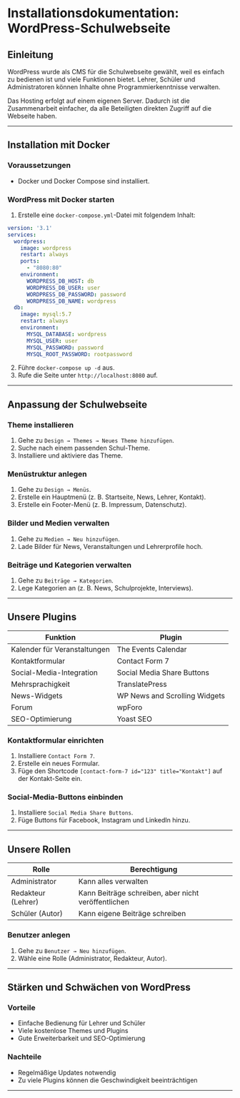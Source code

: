# Installationsdokumentation: WordPress-Schulwebseite

## Einleitung
WordPress wurde als CMS für die Schulwebseite gewählt, weil es einfach zu bedienen ist und viele Funktionen bietet. Lehrer, Schüler und Administratoren können Inhalte ohne Programmierkenntnisse verwalten.

Das Hosting erfolgt auf einem eigenen Server. Dadurch ist die Zusammenarbeit einfacher, da alle Beteiligten direkten Zugriff auf die Webseite haben.

---

## Installation mit Docker

### Voraussetzungen
- Docker und Docker Compose sind installiert.

### WordPress mit Docker starten
1. Erstelle eine `docker-compose.yml`-Datei mit folgendem Inhalt:

```yaml
version: '3.1'
services:
  wordpress:
    image: wordpress
    restart: always
    ports:
      - "8080:80"
    environment:
      WORDPRESS_DB_HOST: db
      WORDPRESS_DB_USER: user
      WORDPRESS_DB_PASSWORD: password
      WORDPRESS_DB_NAME: wordpress
  db:
    image: mysql:5.7
    restart: always
    environment:
      MYSQL_DATABASE: wordpress
      MYSQL_USER: user
      MYSQL_PASSWORD: password
      MYSQL_ROOT_PASSWORD: rootpassword
```

2. Führe `docker-compose up -d` aus.
3. Rufe die Seite unter `http://localhost:8080` auf.

---

## Anpassung der Schulwebseite

### Theme installieren
1. Gehe zu `Design → Themes → Neues Theme hinzufügen`.
2. Suche nach einem passenden Schul-Theme.
3. Installiere und aktiviere das Theme.

### Menüstruktur anlegen
1. Gehe zu `Design → Menüs`.
2. Erstelle ein Hauptmenü (z. B. Startseite, News, Lehrer, Kontakt).
3. Erstelle ein Footer-Menü (z. B. Impressum, Datenschutz).

### Bilder und Medien verwalten
1. Gehe zu `Medien → Neu hinzufügen`.
2. Lade Bilder für News, Veranstaltungen und Lehrerprofile hoch.

### Beiträge und Kategorien verwalten
1. Gehe zu `Beiträge → Kategorien`.
2. Lege Kategorien an (z. B. News, Schulprojekte, Interviews).

---

## Unsere Plugins

| Funktion                         | Plugin                     |
|----------------------------------|----------------------------|
| Kalender für Veranstaltungen     | The Events Calendar        |
| Kontaktformular                  | Contact Form 7             |
| Social-Media-Integration         | Social Media Share Buttons |
| Mehrsprachigkeit                 | TranslatePress             |
| News-Widgets                     | WP News and Scrolling Widgets |
| Forum                             | wpForo                     |
| SEO-Optimierung                   | Yoast SEO                  |

### Kontaktformular einrichten
1. Installiere `Contact Form 7`.
2. Erstelle ein neues Formular.
3. Füge den Shortcode `[contact-form-7 id="123" title="Kontakt"]` auf der Kontakt-Seite ein.

### Social-Media-Buttons einbinden
1. Installiere `Social Media Share Buttons`.
2. Füge Buttons für Facebook, Instagram und LinkedIn hinzu.

---

## Unsere Rollen

| Rolle                  | Berechtigung                                       |
|------------------------|---------------------------------------------------|
| Administrator          | Kann alles verwalten                             |
| Redakteur (Lehrer)     | Kann Beiträge schreiben, aber nicht veröffentlichen |
| Schüler (Autor)       | Kann eigene Beiträge schreiben                   |

### Benutzer anlegen
1. Gehe zu `Benutzer → Neu hinzufügen`.
2. Wähle eine Rolle (Administrator, Redakteur, Autor).

---

## Stärken und Schwächen von WordPress

### Vorteile
- Einfache Bedienung für Lehrer und Schüler
- Viele kostenlose Themes und Plugins
- Gute Erweiterbarkeit und SEO-Optimierung

### Nachteile
- Regelmäßige Updates notwendig
- Zu viele Plugins können die Geschwindigkeit beeinträchtigen

---
